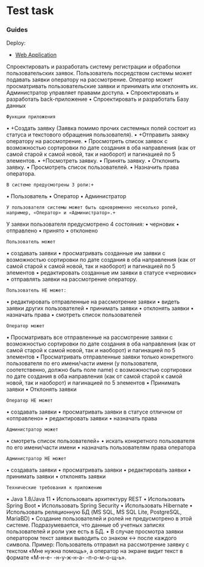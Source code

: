 # Test task
### Guides
Deploy:
* [ Web Application](http://46.19.64.73:8080/task)

Спроектировать и разработать систему регистрации и обработки пользовательских заявок. Пользователь посредством системы может подавать заявки оператору на рассмотрение. Оператор может просматривать пользовательские заявки и принимать или отклонять их. Администратор управляет правами доступа.
  •	Спроектировать и разработать back-приложение
  •	Спроектировать и разработать Базу данных

    Функции приложения
•	+Создать заявку (Заявка помимо прочих системных полей состоит из статуса и текстового обращения пользователя).
•	+Отправить заявку оператору на рассмотрение.
•	Просмотреть список заявок с возможностью сортировки по дате создания в оба направления (как от самой старой к самой новой, так и наоборот) и пагинацией по 5 элементов.
•	+Посмотреть заявку.
•	Принять заявку.
•	Отклонить заявку.
•	Просмотреть список пользователей.
•	Назначить права оператора.

    В системе предусмотрены 3 роли:+
•	Пользователь
•	Оператор
•	Администратор

    У пользователя системы может быть одновременно несколько ролей, например, «Оператор» и «Администратор».+
У заявки пользователя предусмотрено 4 состояния:
•	черновик
•	отправлено
•	принято
•	отклонено

    Пользователь может
•	создавать заявки
•	просматривать созданные им заявки с возможностью сортировки по дате создания в оба направления (как от самой старой к самой новой, так и наоборот) и пагинацией по 5 элементов
•	редактировать созданные им заявки в статусе «черновик»
•	отправлять заявки на рассмотрение оператору.

    Пользователь НЕ может:
  •	редактировать отправленные на рассмотрение заявки
  •	видеть заявки других пользователей
  •	принимать заявки
  •	отклонять заявки
  •	назначать права
  •	смотреть список пользователей

    Оператор может
•	Просматривать все отправленные на рассмотрение  заявки с возможностью сортировки по дате создания в оба направления (как от самой старой к самой новой, так и наоборот) и пагинацией по 5 элементов
•	Просматривать отправленные заявки только конкретного пользователя по его имени/части имени (у пользователя, соотетственно, должно быть поле name) с возможностью сортировки по дате создания в оба направления (как от самой старой к самой новой, так и наоборот) и пагинацией по 5 элементов
•	Принимать заявки
•	Отклонять заявки

    Оператор НЕ может
•	создавать заявки
•	просматривать заявки в статусе отличном от «отправлено»
•	редактировать заявки
•	назначать права

    Администратор может
•	смотреть список пользователей+
•	искать конкретного пользователя по его имени/части имени
•	назначать пользователям права оператора

    Администратор НЕ может
•	создавать заявки
•	просматривать заявки
•	редактировать заявки
•	принимать заявки
•	отклонять заявки


    Технические требования к приложению
•	Java 1.8/Java 11
•	Использовать архитектуру REST
•	Использовать Spring Boot
•	Использовать Spring Security
•	Использовать Hibernate
•	Использовать реляционную БД (MS SQL, MS SQL Lite, PostgreSQL, MariaBD)
•	Создание пользователей и ролей не предусмотрено в этой системе. Подразумевается, что данные об учетных записях пользователей и роли уже есть в БД.
•	В случае просмотра заявки оператором текст заявки выводить со знаком <-> после каждого символа. Пример: Пользователь отправил на рассмотрение заявку с текстом «Мне нужна помощь», а оператор на экране видит текст в формате «М-н-е- -н-у-ж-н-а- -п-о-м-о-щ-ь».

